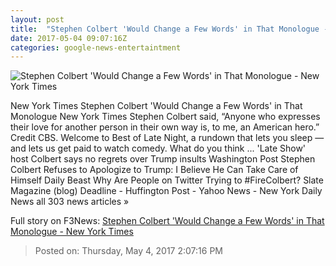 ```yaml
---
layout: post
title:  "Stephen Colbert 'Would Change a Few Words' in That Monologue - New York Times"
date: 2017-05-04 09:07:16Z
categories: google-news-entertaintment
---
```


![Stephen Colbert 'Would Change a Few Words' in That Monologue - New York Times](https://static01.nyt.com/images/2017/05/04/arts/04latenight1/04latenight1-facebookJumbo.png)

New York Times Stephen Colbert 'Would Change a Few Words' in That Monologue New York Times Stephen Colbert said, “Anyone who expresses their love for another person in their own way is, to me, an American hero.” Credit CBS. Welcome to Best of Late Night, a rundown that lets you sleep — and lets us get paid to watch comedy. What do you think ... 'Late Show' host Colbert says no regrets over Trump insults Washington Post Stephen Colbert Refuses to Apologize to Trump: I Believe He Can Take Care of Himself Daily Beast Why Are People on Twitter Trying to #FireColbert? Slate Magazine (blog) Deadline - Huffington Post - Yahoo News - New York Daily News all 303 news articles »


Full story on F3News: [Stephen Colbert 'Would Change a Few Words' in That Monologue - New York Times](http://www.f3nws.com/n/3RvRJB)

> Posted on: Thursday, May 4, 2017 2:07:16 PM
